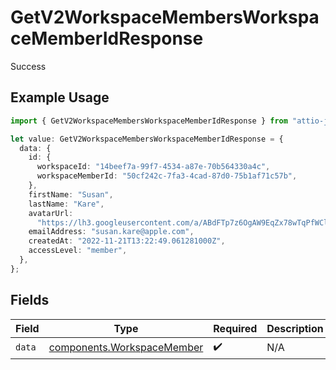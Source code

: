 # GetV2WorkspaceMembersWorkspaceMemberIdResponse

Success

## Example Usage

```typescript
import { GetV2WorkspaceMembersWorkspaceMemberIdResponse } from "attio-js/models/operations/getv2workspacemembersworkspacememberid.js";

let value: GetV2WorkspaceMembersWorkspaceMemberIdResponse = {
  data: {
    id: {
      workspaceId: "14beef7a-99f7-4534-a87e-70b564330a4c",
      workspaceMemberId: "50cf242c-7fa3-4cad-87d0-75b1af71c57b",
    },
    firstName: "Susan",
    lastName: "Kare",
    avatarUrl:
      "https://lh3.googleusercontent.com/a/ABdFTp7z6OgAW9EqZx78wTqPfWClGCJCZXFjQfBG7rd9=s96-c",
    emailAddress: "susan.kare@apple.com",
    createdAt: "2022-11-21T13:22:49.061281000Z",
    accessLevel: "member",
  },
};
```

## Fields

| Field                                                                    | Type                                                                     | Required                                                                 | Description                                                              |
| ------------------------------------------------------------------------ | ------------------------------------------------------------------------ | ------------------------------------------------------------------------ | ------------------------------------------------------------------------ |
| `data`                                                                   | [components.WorkspaceMember](../../models/components/workspacemember.md) | :heavy_check_mark:                                                       | N/A                                                                      |